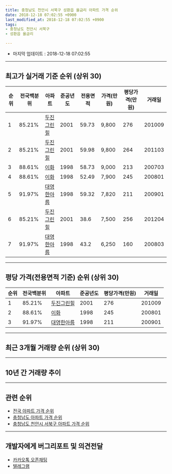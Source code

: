 ```yaml
---
title: 충청남도 천안시 서북구 성환읍 율금리 아파트 가격 순위
date: 2018-12-18 07:02:55 +0900
last_modified_at: 2018-12-18 07:02:55 +0900
tags:
- 충청남도 천안시 서북구
- 성환읍 율금리

---
```


* 마지막 업데이트 : 2018-12-18 07:02:55

---

## 최고가 실거래 기준 순위 (상위 30)


|순위|전국백분위|아파트|준공년도|전용면적|가격(만원)|평당가격(만원)|거래일|
|---|---|---|---|---|---|---|---|
|1|85.21%|[두진그린힐](https://search.naver.com/search.naver?query=%EC%B6%A9%EC%B2%AD%EB%82%A8%EB%8F%84+%EC%B2%9C%EC%95%88%EC%8B%9C+%EC%84%9C%EB%B6%81%EA%B5%AC+%EC%84%B1%ED%99%98%EC%9D%8D+%EC%9C%A8%EA%B8%88%EB%A6%AC+%EB%91%90%EC%A7%84%EA%B7%B8%EB%A6%B0%ED%9E%90)|2001|59.73|9,800|276|201009|
|2|85.21%|[두진그린힐](https://search.naver.com/search.naver?query=%EC%B6%A9%EC%B2%AD%EB%82%A8%EB%8F%84+%EC%B2%9C%EC%95%88%EC%8B%9C+%EC%84%9C%EB%B6%81%EA%B5%AC+%EC%84%B1%ED%99%98%EC%9D%8D+%EC%9C%A8%EA%B8%88%EB%A6%AC+%EB%91%90%EC%A7%84%EA%B7%B8%EB%A6%B0%ED%9E%90)|2001|59.98|9,800|264|201103|
|3|88.61%|[이화](https://search.naver.com/search.naver?query=%EC%B6%A9%EC%B2%AD%EB%82%A8%EB%8F%84+%EC%B2%9C%EC%95%88%EC%8B%9C+%EC%84%9C%EB%B6%81%EA%B5%AC+%EC%84%B1%ED%99%98%EC%9D%8D+%EC%9C%A8%EA%B8%88%EB%A6%AC+%EC%9D%B4%ED%99%94)|1998|58.73|9,000|213|200703|
|4|88.61%|[이화](https://search.naver.com/search.naver?query=%EC%B6%A9%EC%B2%AD%EB%82%A8%EB%8F%84+%EC%B2%9C%EC%95%88%EC%8B%9C+%EC%84%9C%EB%B6%81%EA%B5%AC+%EC%84%B1%ED%99%98%EC%9D%8D+%EC%9C%A8%EA%B8%88%EB%A6%AC+%EC%9D%B4%ED%99%94)|1998|52.49|7,900|245|200801|
|5|91.97%|[대영한아름](https://search.naver.com/search.naver?query=%EC%B6%A9%EC%B2%AD%EB%82%A8%EB%8F%84+%EC%B2%9C%EC%95%88%EC%8B%9C+%EC%84%9C%EB%B6%81%EA%B5%AC+%EC%84%B1%ED%99%98%EC%9D%8D+%EC%9C%A8%EA%B8%88%EB%A6%AC+%EB%8C%80%EC%98%81%ED%95%9C%EC%95%84%EB%A6%84)|1998|59.32|7,820|211|200901|
|6|85.21%|[두진그린힐](https://search.naver.com/search.naver?query=%EC%B6%A9%EC%B2%AD%EB%82%A8%EB%8F%84+%EC%B2%9C%EC%95%88%EC%8B%9C+%EC%84%9C%EB%B6%81%EA%B5%AC+%EC%84%B1%ED%99%98%EC%9D%8D+%EC%9C%A8%EA%B8%88%EB%A6%AC+%EB%91%90%EC%A7%84%EA%B7%B8%EB%A6%B0%ED%9E%90)|2001|38.6|7,500|256|201204|
|7|91.97%|[대영한아름](https://search.naver.com/search.naver?query=%EC%B6%A9%EC%B2%AD%EB%82%A8%EB%8F%84+%EC%B2%9C%EC%95%88%EC%8B%9C+%EC%84%9C%EB%B6%81%EA%B5%AC+%EC%84%B1%ED%99%98%EC%9D%8D+%EC%9C%A8%EA%B8%88%EB%A6%AC+%EB%8C%80%EC%98%81%ED%95%9C%EC%95%84%EB%A6%84)|1998|43.2|6,250|160|200803|


---

## 평당 가격(전용면적 기준) 순위 (상위 30)


|순위|전국백분위|아파트|준공년도|평당가격(만원)|거래일|
|---|---|---|---|---|---|
|1|85.21%|[두진그린힐](https://search.naver.com/search.naver?query=%EC%B6%A9%EC%B2%AD%EB%82%A8%EB%8F%84+%EC%B2%9C%EC%95%88%EC%8B%9C+%EC%84%9C%EB%B6%81%EA%B5%AC+%EC%84%B1%ED%99%98%EC%9D%8D+%EC%9C%A8%EA%B8%88%EB%A6%AC+%EB%91%90%EC%A7%84%EA%B7%B8%EB%A6%B0%ED%9E%90)|2001|276|201009|
|2|88.61%|[이화](https://search.naver.com/search.naver?query=%EC%B6%A9%EC%B2%AD%EB%82%A8%EB%8F%84+%EC%B2%9C%EC%95%88%EC%8B%9C+%EC%84%9C%EB%B6%81%EA%B5%AC+%EC%84%B1%ED%99%98%EC%9D%8D+%EC%9C%A8%EA%B8%88%EB%A6%AC+%EC%9D%B4%ED%99%94)|1998|245|200801|
|3|91.97%|[대영한아름](https://search.naver.com/search.naver?query=%EC%B6%A9%EC%B2%AD%EB%82%A8%EB%8F%84+%EC%B2%9C%EC%95%88%EC%8B%9C+%EC%84%9C%EB%B6%81%EA%B5%AC+%EC%84%B1%ED%99%98%EC%9D%8D+%EC%9C%A8%EA%B8%88%EB%A6%AC+%EB%8C%80%EC%98%81%ED%95%9C%EC%95%84%EB%A6%84)|1998|211|200901|


---

## 최근 3개월 거래량 순위 (상위 30)


<div style="width:100%;">
    <canvas id="deal_count_ranking" height="250"></canvas>
</div>


<script>
new Chart(document.getElementById("deal_count_ranking"), {
    type: 'horizontalBar',
    data: {
        labels: ['두진그린힐', '대영한아름'],
        datasets: [{
            label: '실거래 수',
            data: [7, 1],
            borderColor: "rgba(255, 0, 128, 1)",
            backgroundColor: "rgba(255, 0, 128, 0.5)",
            fill: false,
        }]
    },
    options: {
        responsive: true,
        title: {
            display: true,
            text: '최근 3개월 거래량 순위'
        },
        tooltips: {
            mode: 'index',
            intersect: false,
            callbacks: {
                title: function(tooltipItems, data) {
                    return "실거래 수:";
                },
                label: function(tooltipItem, data) {
                    return data.labels[tooltipItem.index] + ": " + tooltipItem.xLabel;
                }
            }
        },
        hover: {
            mode: 'nearest',
            intersect: true
        },
        scales: {
            xAxes: [{
                display: true,
                scaleLabel: {
                    display: true,
                    labelString: '실거래 수'
                },
                ticks: {
                    suggestedMin: 0,
                }
            }],
            yAxes: [{
                display: true,
                ticks: {
                    autoSkip: false,
                    callback: function(value, index, values) {
                        if (value.length > 15)
                            return value.substr(0, 13) + "...";
                        else
                            return value;
                    }
                },
                scaleLabel: {
                    display: false,
                }
            }]
        }
    }
});

</script>


---

## 10년 간 거래량 추이


<div style="width:100%;">
    <canvas id="deal_progress" height="250"></canvas>
</div>

<script>
new Chart(document.getElementById("deal_progress"), {
    type: 'line',
    data: {
        labels: ['200812','200901','200902','200903','200904','200905','200906','200907','200908','200909','200910','200911','200912','201001','201002','201003','201004','201005','201006','201007','201008','201009','201010','201011','201012','201101','201102','201103','201104','201105','201106','201107','201108','201109','201110','201111','201112','201201','201202','201203','201204','201205','201206','201207','201208','201209','201210','201211','201212','201301','201302','201303','201304','201305','201306','201307','201308','201309','201310','201311','201312','201401','201402','201403','201404','201405','201406','201407','201408','201409','201410','201411','201412','201501','201502','201503','201504','201505','201506','201507','201508','201509','201510','201511','201512','201601','201602','201603','201604','201605','201606','201607','201608','201609','201610','201611','201612','201701','201702','201703','201704','201705','201706','201707','201708','201709','201710','201711','201712','201801','201802','201803','201804','201805','201806','201807','201808','201809','201810','201811','201812'],
        datasets: [{
            label: '실거래 수',
            pointRadius: 1,
            data: [4, 8, 4, 10, 9, 4, 2, 2, 7, 5, 4, 4, 4, 9, 8, 15, 6, 4, 1, 5, 2, 13, 16, 4, 7, 10, 6, 19, 5, 10, 11, 8, 15, 19, 10, 10, 4, 3, 6, 16, 11, 21, 30, 12, 11, 12, 12, 12, 11, 4, 14, 18, 18, 5, 16, 10, 9, 13, 18, 7, 7, 8, 7, 18, 13, 11, 14, 10, 11, 15, 9, 21, 8, 13, 8, 14, 9, 7, 13, 9, 10, 8, 4, 13, 10, 9, 9, 3, 11, 9, 7, 3, 9, 10, 8, 8, 7, 6, 7, 16, 7, 4, 13, 2, 6, 4, 6, 5, 5, 7, 7, 11, 10, 7, 7, 8, 11, 6, 4, 3, 1],
            borderColor: "rgba(255, 201, 14, 1)",
            backgroundColor: "rgba(255, 201, 14, 0.5)",
            fill: true,
        }]
    },
    options: {
        responsive: true,
        title: {
            display: true,
            text: '10년간 거래량 추이'
        },
        tooltips: {
            mode: 'index',
            intersect: false,
        },
        hover: {
            mode: 'nearest',
            intersect: true
        },
        scales: {
            xAxes: [{
                display: true,
                scaleLabel: {
                    display: true,
                    labelString: '년/월'
                }
            }],
            yAxes: [{
                display: true,
                ticks: {
                    suggestedMin: 0,
                },
                scaleLabel: {
                    display: true,
                    labelString: '실거래 수'
                }
            }]
        }
    }
});

</script>


---

## 관련 순위

- [전국 아파트 가격 순위](https://inasie.github.io/apt-ranking/전국)
- [충청남도 아파트 가격 순위](https://inasie.github.io/apt-ranking/충청남도)
- [충청남도 천안시 서북구 아파트 가격 순위](https://inasie.github.io/apt-ranking/충청남도-천안시-서북구)


---

## 개발자에게 버그리포트 및 의견전달

- [카카오톡 오픈채팅](https://open.kakao.com/o/gLJUAP4)
- [텔레그램](https://t.me/inasie)

